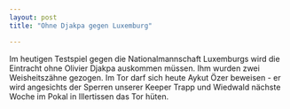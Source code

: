 ```yaml
---
layout: post
title: "Ohne Djakpa gegen Luxemburg"

---
```


Im heutigen Testspiel gegen die Nationalmannschaft Luxemburgs wird die Eintracht ohne Olivier Djakpa auskommen müssen. Ihm wurden zwei Weisheitszähne gezogen. Im Tor darf sich heute Aykut Özer beweisen - er wird angesichts der Sperren unserer Keeper Trapp und Wiedwald nächste Woche im Pokal in Illertissen das Tor hüten.


